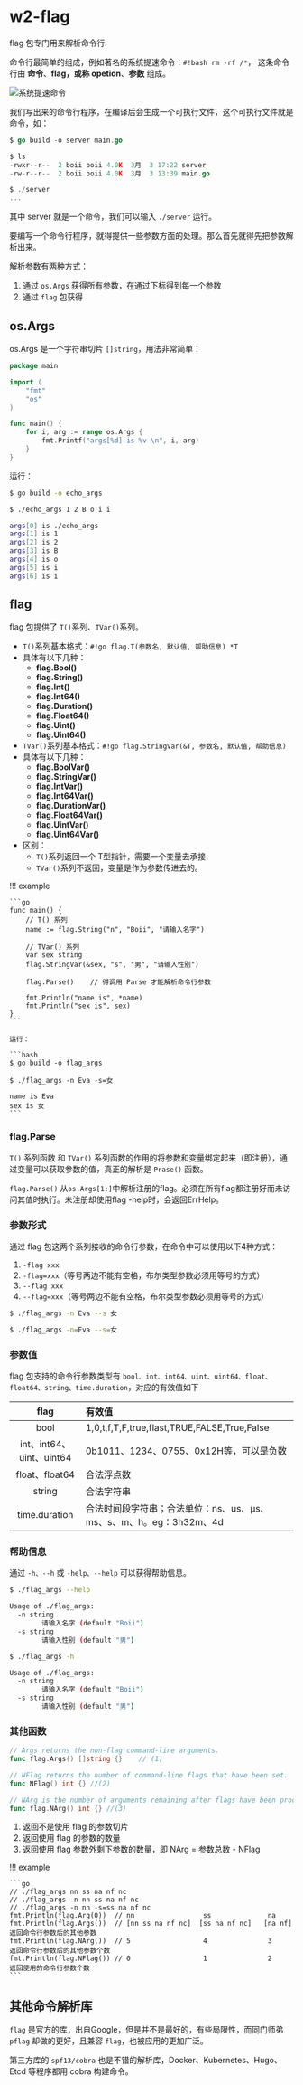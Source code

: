 # w2-flag

flag 包专门用来解析命令行.

命令行最简单的组成，例如著名的系统提速命令：`#!bash rm -rf /*`，
这条命令行由 **命令**、**flag，或称 opetion**、**参数** 组成。

![系统提速命令](https://xcdn.loli.top/gh/TCP404/Picgo/blog/illustration-pic/Go/vx_images/1623225138578.png)


我们写出来的命令行程序，在编译后会生成一个可执行文件，这个可执行文件就是命令，如：
```go
$ go build -o server main.go

$ ls
-rwxr--r--  2 boii boii 4.0K  3月  3 17:22 server
-rw-r--r--  2 boii boii 4.0K  3月  3 13:39 main.go

$ ./server
...
```
其中 server 就是一个命令，我们可以输入 `./server` 运行。

要编写一个命令行程序，就得提供一些参数方面的处理。那么首先就得先把参数解析出来。


解析参数有两种方式：

1. 通过 `os.Args` 获得所有参数，在通过下标得到每一个参数
2. 通过 `flag` 包获得


## os.Args

os.Args 是一个字符串切片 `[]string`，用法非常简单：

```go
package main

import (
    "fmt"
    "os"
)

func main() {
    for i, arg := range os.Args {
        fmt.Printf("args[%d] is %v \n", i, arg)
    }
}
```

运行：
```bash
$ go build -o echo_args

$ ./echo_args 1 2 B o i i

args[0] is ./echo_args
args[1] is 1
args[2] is 2
args[3] is B
args[4] is o
args[5] is i
args[6] is i
```

## flag

flag 包提供了 `T()`系列、`TVar()`系列。

- `T()`系列基本格式：`#!go flag.T(参数名, 默认值, 帮助信息) *T`
- 具体有以下几种：
    - **flag.Bool()**
    - **flag.String()**
    - **flag.Int()**
    - **flag.Int64()**
    - **flag.Duration()**
    - **flag.Float64()**
    - **flag.Uint()**
    - **flag.Uint64()**
- `TVar()`系列基本格式：`#!go flag.StringVar(&T, 参数名, 默认值, 帮助信息)`
- 具体有以下几种：
    - **flag.BoolVar()**
    - **flag.StringVar()**
    - **flag.IntVar()**
    - **flag.Int64Var()**
    - **flag.DurationVar()**
    - **flag.Float64Var()**
    - **flag.UintVar()**
    - **flag.Uint64Var()**
- 区别：
    - `T()`系列返回一个 T型指针，需要一个变量去承接
    - `TVar()`系列不返回，变量是作为参数传进去的。

!!! example

    ```go
    func main() {
        // T() 系列
        name := flag.String("n", "Boii", "请输入名字")

        // TVar() 系列
        var sex string
        flag.StringVar(&sex, "s", "男", "请输入性别")

        flag.Parse()    // 得调用 Parse 才能解析命令行参数

        fmt.Println("name is", *name)
        fmt.Println("sex is", sex)
    }
    ```

    运行：

    ```bash
    $ go build -o flag_args

    $ ./flag_args -n Eva -s=女

    name is Eva
    sex is 女
    ```

### flag.Parse
`T()` 系列函数 和 `TVar()` 系列函数的作用的将参数和变量绑定起来（即注册），通过变量可以获取参数的值，真正的解析是 `Prase()` 函数。

`flag.Parse()` 从`os.Args[1:]`中解析注册的flag。必须在所有flag都注册好而未访问其值时执行。未注册却使用flag -help时，会返回ErrHelp。


### 参数形式
通过 flag 包这两个系列接收的命令行参数，在命令中可以使用以下4种方式：

1. `-flag xxx`
2. `-flag=xxx`（等号两边不能有空格，布尔类型参数必须用等号的方式）
3. `--flag xxx`
4. `--flag=xxx`（等号两边不能有空格，布尔类型参数必须用等号的方式）

```bash
$ ./flag_args -n Eva --s 女

$ ./flag_args -n=Eva --s=女
```

### 参数值
flag 包支持的命令行参数类型有 `bool、int、int64、uint、uint64、float、float64、string、time.duration`，对应的有效值如下

|        **flag**         | **有效值**                                                  |
| :---------------------: | :--------------------------------------------------------- |
|          bool           | 1,0,t,f,T,F,true,flast,TRUE,FALSE,True,False               |
| int、int64、uint、uint64 | 0b1011、1234、0755、0x12H等，可以是负数                        |
|      float、float64      | 合法浮点数                                                   |
|         string          | 合法字符串                                                   |
|      time.duration      | 合法时间段字符串；合法单位：ns、us、µs、ms、s、m、h。eg：3h32m、4d |


### 帮助信息

通过 `-h、--h` 或 `-help、--help` 可以获得帮助信息。

```bash
$ ./flag_args --help

Usage of ./flag_args:
  -n string
        请输入名字 (default "Boii")
  -s string
        请输入性别 (default "男")

$ ./flag_args -h

Usage of ./flag_args:
  -n string
        请输入名字 (default "Boii")
  -s string
        请输入性别 (default "男")
```

### 其他函数

```go
// Args returns the non-flag command-line arguments. 
func flag.Args() []string {}    // (1)

// NFlag returns the number of command-line flags that have been set.
func NFlag() int {} //(2)

// NArg is the number of arguments remaining after flags have been processed.
func flag.NArg() int {} //(3)
```

1. 返回不是使用 flag 的参数切片
2. 返回使用 flag 的参数的数量
3. 返回使用 flag 参数外剩下参数的数量，即 NArg = 参数总数 - NFlag

!!! example

    ```go
    // ./flag_args nn ss na nf nc
    // ./flag_args -n nn ss na nf nc
    // ./flag_args -n nn -s=ss na nf nc
    fmt.Println(flag.Arg(0))  // nn					ss				na
    fmt.Println(flag.Args())  // [nn ss na nf nc]  [ss na nf nc]   [na nf]	返回命令行参数后的其他参数
    fmt.Println(flag.NArg())  // 5					4				3		返回命令行参数后的其他参数个数
    fmt.Println(flag.NFlag()) // 0					1				2		返回使用的命令行参数个数
    ```

## 其他命令解析库

`flag` 是官方的库，出自Google，但是并不是最好的，有些局限性，而同门师弟 `pflag` 却做的更好，且兼容 `flag`，也被应用的更加广泛。

第三方库的 `spf13/cobra` 也是不错的解析库，Docker、Kubernetes、Hugo、Etcd 等程序都用 cobra 构建命令。

